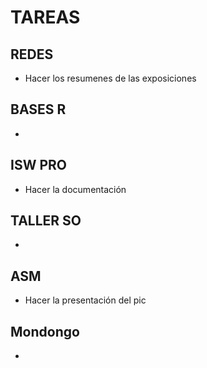 
# TAREAS

## REDES
- Hacer los resumenes de las exposiciones

## BASES R
- 

## ISW PRO
- Hacer la documentación

## TALLER SO
- 

## ASM
- Hacer la presentación del pic

## Mondongo
- 

